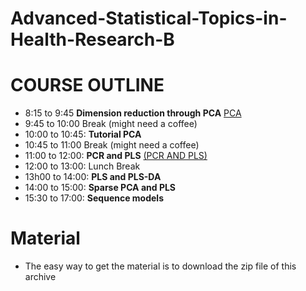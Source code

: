 # Advanced-Statistical-Topics-in-Health-Research-B



# COURSE OUTLINE

- 8:15 to 9:45  **Dimension reduction through PCA** [PCA](https://github.com/benoit-liquet/Advanced-Statistical-Topics-in-Health-Research-B/blob/main/Lecture_PCR_PLS_2024.pdf)
- 9:45 to 10:00 Break (might need a coffee)
- 10:00 to 10:45: **Tutorial PCA**
- 10:45 to 11:00 Break (might need a coffee)
- 11:00 to 12:00: **PCR and PLS** [(PCR AND PLS)](https://github.com/benoit-liquet/Advanced-Statistical-Topics-in-Health-Research-B/blob/main/Lecture_PCR_PLS_2024.pdf)
- 12:00 to 13:00: Lunch Break 
- 13h00 to 14:00: **PLS and PLS-DA** 
- 14:00 to 15:00: **Sparse PCA and PLS**
- 15:30 to 17:00: **Sequence models** 


# Material 

- The easy way to get the material is to download the zip file of this archive

